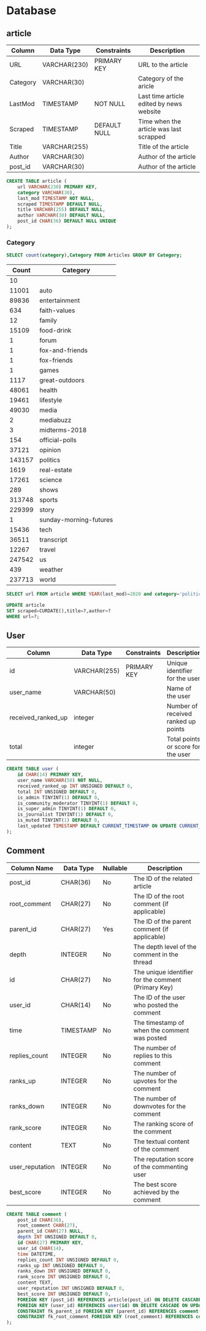 # Database



## article

| Column  | Data Type      | Constraints                   | Description                                   |
|---------|----------------|-------------------------------|-----------------------------------------------|
| URL     | VARCHAR(230)   | PRIMARY KEY                   | URL to the article                            |
| Category| VARCHAR(30)    |                               | Category of the aricle                        |
| LastMod | TIMESTAMP      | NOT NULL                      | Last time article edited by news website      |
| Scraped | TIMESTAMP      | DEFAULT NULL                  | Time when the article was last scrapped       |
| Title   | VARCHAR(255)   |                               | Title of the article                          |
| Author  | VARCHAR(30)    |                               | Author of the article                         |
| post_id    | VARCHAR(30)    |                               | Author of the article                         |

```sql
CREATE TABLE article (
    url VARCHAR(230) PRIMARY KEY,
    category VARCHAR(30),
    last_mod TIMESTAMP NOT NULL,
    scraped TIMESTAMP DEFAULT NULL,
    title VARCHAR(255) DEFAULT NULL,
    author VARCHAR(30) DEFAULT NULL,
    post_id CHAR(36) DEFAULT NULL UNIQUE
);
```

### Category
```sql
SELECT count(category),Category FROM Articles GROUP BY Category;
```
| Count           | Category               |
|-----------------|------------------------|
|              10 |                        |
|           11001 | auto                   |
|           89836 | entertainment          |
|             634 | faith-values           |
|              12 | family                 |
|           15109 | food-drink             |
|               1 | forum                  |
|               1 | fox-and-friends        |
|               1 | fox-friends            |
|               1 | games                  |
|            1117 | great-outdoors         |
|           48061 | health                 |
|           19461 | lifestyle              |
|           49030 | media                  |
|               2 | mediabuzz              |
|               3 | midterms-2018          |
|             154 | official-polls         |
|           37121 | opinion                |
|          143157 | politics               |
|            1619 | real-estate            |
|           17261 | science                |
|             289 | shows                  |
|          313748 | sports                 |
|          229399 | story                  |
|               1 | sunday-morning-futures |
|           15436 | tech                   |
|           36511 | transcript             |
|           12267 | travel                 |
|          247542 | us                     |
|             439 | weather                |
|          237713 | world                  |

```sql
SELECT url FROM article WHERE YEAR(last_mod)=2020 and category='politics' ORDER BY last_mod LIMIT 5 FOR UPDATE ;
```
```sql
UPDATE article
SET scraped=CURDATE(),title=?,author=?
WHERE url=?;
```

## User
| Column           | Data Type   | Constraints | Description                           |
|------------------|-------------|-------------|---------------------------------------|
| id               | VARCHAR(255)| PRIMARY KEY | Unique identifier for the user        |
| user_name        | VARCHAR(50)|             | Name of the user                      |
| received_ranked_up| integer|             | Number of received ranked up points   |
| total            | integer|             | Total points or score for the user     |

```sql
CREATE TABLE user (
    id CHAR(14) PRIMARY KEY,
    user_name VARCHAR(50) NOT NULL,
    received_ranked_up INT UNSIGNED DEFAULT 0,
    total INT UNSIGNED DEFAULT 0,
    is_admin TINYINT(1) DEFAULT 0,
    is_community_moderator TINYINT(1) DEFAULT 0,
    is_super_admin TINYINT(1) DEFAULT 0,
    is_journalist TINYINT(1) DEFAULT 0,
    is_muted TINYINT(1) DEFAULT 0,
    last_updated TIMESTAMP DEFAULT CURRENT_TIMESTAMP ON UPDATE CURRENT_TIMESTAMP
);
```
## Comment
| Column Name   | Data Type      | Nullable | Description                                           |
|---------------|----------------|----------|-------------------------------------------------------|
| post_id       | CHAR(36)       | No       | The ID of the related article                         |
| root_comment  | CHAR(27)       | No       | The ID of the root comment (if applicable)            |
| parent_id     | CHAR(27)       | Yes      | The ID of the parent comment (if applicable)          |
| depth         | INTEGER        | No       | The depth level of the comment in the thread          |
| id            | CHAR(27)       | No       | The unique identifier for the comment (Primary Key)   |
| user_id       | CHAR(14)       | No       | The ID of the user who posted the comment             |
| time          | TIMESTAMP      | No       | The timestamp of when the comment was posted          |
| replies_count | INTEGER        | No       | The number of replies to this comment                 |
| ranks_up      | INTEGER        | No       | The number of upvotes for the comment                 |
| ranks_down    | INTEGER        | No       | The number of downvotes for the comment               |
| rank_score    | INTEGER        | No       | The ranking score of the comment                      |
| content       | TEXT           | No       | The textual content of the comment                    |
| user_reputation| INTEGER       | No       | The reputation score of the commenting user           |
| best_score    | INTEGER        | No       | The best score achieved by the comment                |



```sql
CREATE TABLE comment (
    post_id CHAR(36),
    root_comment CHAR(27),
    parent_id CHAR(27) NULL,
    depth INT UNSIGNED DEFAULT 0,
    id CHAR(27) PRIMARY KEY,
    user_id CHAR(14),
    time DATETIME,
    replies_count INT UNSIGNED DEFAULT 0,
    ranks_up INT UNSIGNED DEFAULT 0,
    ranks_down INT UNSIGNED DEFAULT 0,
    rank_score INT UNSIGNED DEFAULT 0,
    content TEXT,
    user_reputation INT UNSIGNED DEFAULT 0,
    best_score INT UNSIGNED DEFAULT 0,
    FOREIGN KEY (post_id) REFERENCES article(post_id) ON DELETE CASCADE ON UPDATE NO ACTION,
    FOREIGN KEY (user_id) REFERENCES user(id) ON DELETE CASCADE ON UPDATE NO ACTION,
    CONSTRAINT fk_parent_id FOREIGN KEY (parent_id) REFERENCES comment(id) ON DELETE CASCADE ON UPDATE NO ACTION,
    CONSTRAINT fk_root_comment FOREIGN KEY (root_comment) REFERENCES comment(id) ON DELETE CASCADE ON UPDATE NO ACTION
);

```
